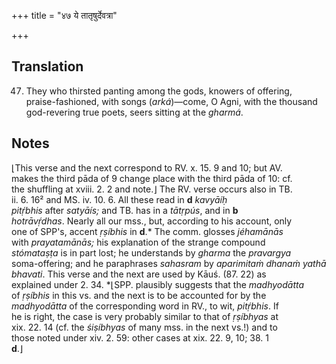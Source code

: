 +++
title = "४७ ये तातृषुर्देवत्रा"

+++
## Translation
47. They who thirsted panting among the gods, knowers of offering,  
praise-fashioned, with songs (*arká*)—come, O Agni, with the thousand  
god-revering true poets, seers sitting at the *gharmá*.

## Notes
⌊This verse and the next correspond to RV. x. 15. 9 and 10; but AV.  
makes the third pāda of 9 change place with the third pāda of 10: cf.  
the shuffling at xviii. 2. 2 and note.⌋ The RV. verse occurs also in TB.  
ii. 6. 16² and MS. iv. 10. 6. All these read in **d** *kavyāíḥ  
pitṛ́bhis* after *satyāís;* and TB. has in a *tātṛpús*, and in **b**  
*hotrāvṛ́dhas*. Nearly all our mss., but, according to his account, only  
one of SPP's, accent *ṛṣíbhis* in **d**.\* The comm. glosses *jéhamānās*  
with *prayatamānās;* his explanation of the strange compound  
*stómataṣṭa* is in part lost; he understands by *gharma* the *pravargya*  
soma-offering; and he paraphrases *sahasram* by *aparimitaṁ dhanaṁ yathā  
bhavati*. This verse and the next are used by Kāuś. (87. 22) as  
explained under 2. 34. \*⌊SPP. plausibly suggests that the *madhyodātta*  
of *ṛṣíbhis* in this vs. and the next is to be accounted for by the  
*madhyodātta* of the corresponding word in RV., to wit, *pitṛ́bhis*. If  
he is right, the case is very probably similar to that of *ṛṣíbhyas* at  
xix. 22. 14 (cf. the *śiṣíbhyas* of many mss. in the next vs.!) and to  
those noted under xiv. 2. 59: other cases at xix. 22. 9, 10; 38. 1  
**d**.⌋
